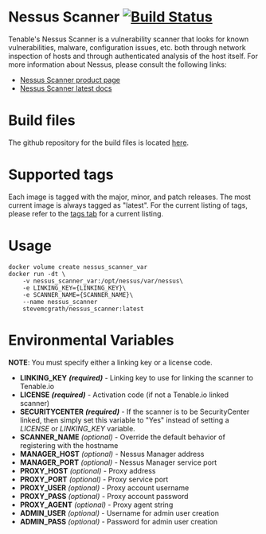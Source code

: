 # Nessus Scanner [![Build Status](https://travis-ci.org/SteveMcGrath/docker-nessus_scanner.svg?branch=master)](https://travis-ci.org/SteveMcGrath/docker-nessus_scanner)

Tenable's Nessus Scanner is a vulnerability scanner that looks for known vulnerabilities, malware, configuration issues, etc. both through network inspection of hosts and through authenticated analysis of the host itself.  For more information about Nessus, please consult the following links:

* [Nessus Scanner product page](http://www.tenable.com/products/nessus-vulnerability-scanner)
* [Nessus Scanner latest docs](https://docs.tenable.com/nessus/Content/GettingStarted.htm)

# Build files

The github repository for the build files is located [here](https://github.com/stevemcgrath/docker-nessus_scanner).

# Supported tags

Each image is tagged with the major, minor, and patch releases.  The most current image is always tagged as "latest".  For the current listing of tags, please refer to the [tags tab](https://hub.docker.com/r/stevemcgrath/nessus_scanner/tags/) for a current listing.

# Usage

```
docker volume create nessus_scanner_var
docker run -dt \
    -v nessus_scanner_var:/opt/nessus/var/nessus\
    -e LINKING_KEY={LINKING_KEY}\
    -e SCANNER_NAME={SCANNER_NAME}\
    --name nessus_scanner
    stevemcgrath/nessus_scanner:latest
```

# Environmental Variables

**NOTE**: You must specify either a linking key or a license code.

* **LINKING_KEY** _**(required)**_ - Linking key to use for linking the scanner to Tenable.io
* **LICENSE** _**(required)**_ - Activation code (if not a Tenable.io linked scanner)
* **SECURITYCENTER** _**(required)**_ - If the scanner is to be SecurityCenter linked, then simply set this variable to "Yes" instead of setting a _LICENSE_ or _LINKING_KEY_ variable.
* **SCANNER_NAME** _(optional)_ - Override the default behavior of registering with the hostname
* **MANAGER_HOST** _(optional)_ - Nessus Manager address
* **MANAGER_PORT** _(optional)_ - Nessus Manager service port
* **PROXY_HOST** _(optional)_ - Proxy address
* **PROXY_PORT** _(optional)_ - Proxy service port 
* **PROXY_USER** _(optional)_ - Proxy account username
* **PROXY_PASS** _(optional)_ - Proxy account password
* **PROXY_AGENT** _(optional)_ - Proxy agent string
* **ADMIN_USER** _(optional)_ - Username for admin user creation
* **ADMIN_PASS** _(optional)_ - Password for admin user creation